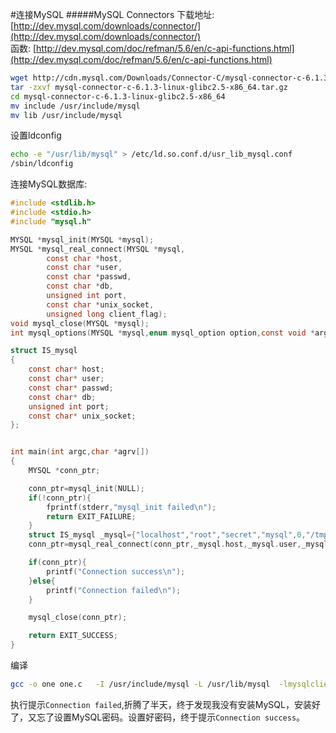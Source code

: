 #连接MySQL
#####MySQL Connectors
下载地址: [http://dev.mysql.com/downloads/connector/](http://dev.mysql.com/downloads/connector/)			
函数: [http://dev.mysql.com/doc/refman/5.6/en/c-api-functions.html](http://dev.mysql.com/doc/refman/5.6/en/c-api-functions.html)

```bash
wget http://cdn.mysql.com/Downloads/Connector-C/mysql-connector-c-6.1.3-linux-glibc2.5-x86_64.tar.gz
tar -zxvf mysql-connector-c-6.1.3-linux-glibc2.5-x86_64.tar.gz
cd mysql-connector-c-6.1.3-linux-glibc2.5-x86_64
mv include /usr/include/mysql
mv lib /usr/include/mysql
```
设置ldconfig
```bash
echo -e "/usr/lib/mysql" > /etc/ld.so.conf.d/usr_lib_mysql.conf
/sbin/ldconfig
```
连接MySQL数据库:
```c
#include <stdlib.h>
#include <stdio.h>
#include "mysql.h"

MYSQL *mysql_init(MYSQL *mysql);
MYSQL *mysql_real_connect(MYSQL *mysql,
		const char *host,
		const char *user,
		const char *passwd,
		const char *db,
		unsigned int port,
		const char *unix_socket,
		unsigned long client_flag);
void mysql_close(MYSQL *mysql);
int mysql_options(MYSQL *mysql,enum mysql_option option,const void *arg);

struct IS_mysql
{
	const char* host;
	const char* user;
	const char* passwd;
	const char* db;
	unsigned int port;
	const char* unix_socket;
};


int main(int argc,char *agrv[])
{
	MYSQL *conn_ptr;

	conn_ptr=mysql_init(NULL);
	if(!conn_ptr){
		fprintf(stderr,"mysql_init failed\n");
		return EXIT_FAILURE;
	}
	struct IS_mysql _mysql={"localhost","root","secret","mysql",0,"/tmp/mysql.sock"};
	conn_ptr=mysql_real_connect(conn_ptr,_mysql.host,_mysql.user,_mysql.passwd,_mysql.db,_mysql.port,_mysql.unix_socket,0);

	if(conn_ptr){
		printf("Connection success\n");
	}else{
		printf("Connection failed\n");
	}

	mysql_close(conn_ptr);

	return EXIT_SUCCESS;
}
```
编译
```bash
gcc -o one one.c   -I /usr/include/mysql -L /usr/lib/mysql  -lmysqlclient
```
执行提示`Connection failed`,折腾了半天，终于发现我没有安装MySQL，安装好了，又忘了设置MySQL密码。设置好密码，终于提示`Connection success`。
